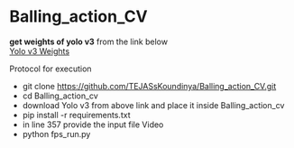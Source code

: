 # Balling_action_CV

**get weights of yolo v3** from the link below </br>
[Yolo v3 Weights](https://drive.google.com/file/d/1RpPGfl2TAvTSt-WZyxxMo5W3VsmzlFH7/view?usp=sharing)

Protocol for execution
- git clone https://github.com/TEJASsKoundinya/Balling_action_CV.git
- cd Balling_action_cv
- download Yolo v3 from above link and place it inside Balling_action_cv
- pip install -r requirements.txt
- in line 357 provide the input file Video
- python fps_run.py
